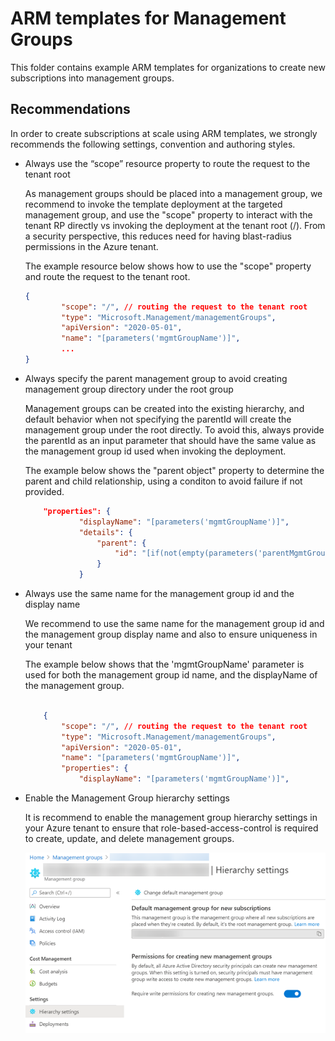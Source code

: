 # ARM templates for Management Groups

This folder contains example ARM templates for organizations to create new subscriptions into management groups.

## Recommendations

In order to create subscriptions at scale using ARM templates, we strongly recommends the following settings, convention and authoring styles.

* Always use the “scope” resource property to route the request to the tenant root

    As management groups should be placed into a management group, we recommend to invoke the template deployment at the targeted management group, and use the "scope" property to interact with the tenant RP directly vs invoking the deployment at the tenant root (/). From a security perspective, this reduces need for having blast-radius permissions in the Azure tenant.

    The example resource below shows how to use the "scope" property and route the request to the tenant root.

    ````json
    {
            "scope": "/", // routing the request to the tenant root
            "type": "Microsoft.Management/managementGroups",
            "apiVersion": "2020-05-01",
            "name": "[parameters('mgmtGroupName')]",
            ...
    }
    ````

* Always specify the parent management group to avoid creating management group directory under the root group

    Management groups can be created into the existing hierarchy, and default behavior when not specifying the parentId will create the management group under the root directly. To avoid this, always provide the parentId as an input parameter that should have the same value as the management group id used when invoking the deployment.

    The example below shows the "parent object" property to determine the parent and child relationship, using a conditon to avoid failure if not provided.

    ````json
        "properties": {
                "displayName": "[parameters('mgmtGroupName')]",
                "details": {
                    "parent": {
                        "id": "[if(not(empty(parameters('parentMgmtGroupId'))), concat('/providers/Microsoft.Management/managementGroups/', parameters('parentMgmtGroupId')), json('null'))]"
                    }
                }
    ````

* Always use the same name for the management group id and the display name

    We recommend to use the same name for the management group id and the management group display name and also to ensure uniqueness in your tenant

    The example below shows that the 'mgmtGroupName' parameter is used for both the management group id name, and the displayName of the management group.

    ````json

        {
            "scope": "/", // routing the request to the tenant root
            "type": "Microsoft.Management/managementGroups",
            "apiVersion": "2020-05-01",
            "name": "[parameters('mgmtGroupName')]",
            "properties": {
                "displayName": "[parameters('mgmtGroupName')]",
    ````

* Enable the Management Group hierarchy settings

    It is recommend to enable the management group hierarchy settings in your Azure tenant to ensure that role-based-access-control is required to create, update, and delete management groups.

    ![management group hierarchy settings](../../docs/media/mg-hierarchy-settings.png)
